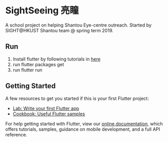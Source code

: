 # SightSeeing 亮瞳

A school project on helping Shantou Eye-centre outreach.
Started by SIGHT@HKUST Shantou team @ spring term 2019.

## Run
1. Install flutter by following tutorials in [here](https://flutter.dev/docs/get-started/install)
2. run flutter packages get
3. run flutter run

## Getting Started

A few resources to get you started if this is your first Flutter project:

- [Lab: Write your first Flutter app](https://flutter.io/docs/get-started/codelab)
- [Cookbook: Useful Flutter samples](https://flutter.io/docs/cookbook)

For help getting started with Flutter, view our
[online documentation](https://flutter.io/docs), which offers tutorials,
samples, guidance on mobile development, and a full API reference.